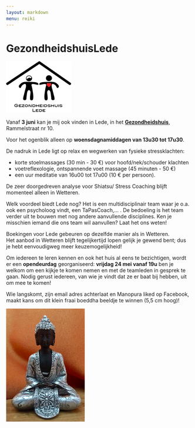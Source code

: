 ```yaml
---
layout: markdown
menu: reiki
---
```

# GezondheidshuisLede

![gezondheidshuislede](images/finallogogezondheidshuisweb.png)





Vanaf **3 juni** kan je mij ook vinden in Lede, in het [**Gezondheidshuis**](https://gezondheidshuislede.be), Rammelstraat nr 10.

Voor het ogenblik alleen op **woensdagnamiddagen van 13u30 tot 17u30**.  


De nadruk in Lede ligt op relax en wegwerken van fysieke stressklachten:  
+ korte stoelmassages (30 min - 30 €) voor hoofd/nek/schouder klachten  
+ voetreflexologie, ontspannende voet massage (45 minuten - 50 €)   
+ een uur meditatie van 16u00 tot 17u00 (10 € per persoon).  


De zeer doorgedreven analyse voor Shiatsu/ Stress Coaching blijft momenteel alleen in Wetteren.  

Welk voordeel biedt Lede nog? Het is een multidisciplinair team waar je o.a. ook een psycholoog vindt, een TaPasCoach,… . De bedoeling is het team verder uit te bouwen met nog andere aanvullende disciplines. Ken je misschien iemand die ons team wil aanvullen? Laat het ons weten!  


Boekingen voor Lede gebeuren op dezelfde manier als in Wetteren.  
Het aanbod in Wetteren blijft tegelijkertijd lopen gelijk je gewend bent; dus je hebt eenvoudigweg meer keuzemogelijkheid!



Om iedereen te leren kennen en ook het huis al eens te bezichtigen, wordt er een **opendeurdag** 
georganiseerd: **vrijdag 24 mei vanaf 19u** ben je welkom om een kijkje te komen nemen en met de teamleden in gesprek te gaan. Nodig gerust iedereen, van wie je vindt dat ze er baat bij hebben, uit om mee te komen!

Wie langskomt, zijn email adres achterlaat en Manopura liked op Facebook, maakt kans om dit klein fraai boeddha beeldje te winnen (5,5 cm hoog)!

![gezondheidshuislede](images/kleineboedha.png)

